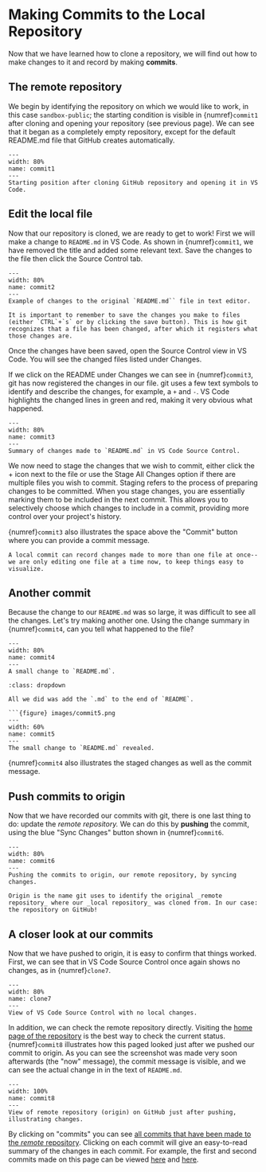 # Making Commits to the Local Repository

Now that we have learned how to clone a repository, we will find out how to make changes to it and record by making **commits**.

## The remote repository

We begin by identifying the repository on which we would like to work, in this case `sandbox-public`; the starting condition is visible in {numref}`commit1` after cloning and opening your repository (see previous page). We can see that it began as a completely empty repository, except for the default README.md file that GitHub creates automatically.

```{figure} images/commit1.png
---
width: 80%
name: commit1
---
Starting position after cloning GitHub repository and opening it in VS Code.
```

## Edit the local file

Now that our repository is cloned, we are ready to get to work! First we will make a change to `README.md` in VS Code. As shown in {numref}`commit1`, we have removed the title and added some relevant text. Save the changes to the file then click the Source Control tab.

```{figure} images/commit2.png
---
width: 80%
name: commit2
---
Example of changes to the original `README.md`` file in text editor.
```

```{admonition} Don't forget to save changes!
It is important to remember to save the changes you make to files (either `CTRL`+`s` or by clicking the save button). This is how git recognizes that a file has been changed, after which it registers what those changes are.
```

Once the changes have been saved, open the Source Control view in VS Code. You will see the changed files listed under Changes. 

If we click on the README under Changes we can see in {numref}`commit3`, git has now registered the changes in our file. git uses a few text symbols to identify and describe the changes, for example, a `+` and `-`. VS Code highlights the changed lines in green and red, making it very obvious what happened.

```{figure} images/commit3.png
---
width: 80%
name: commit3
---
Summary of changes made to `README.md` in VS Code Source Control.
```
We now need to stage the changes that we wish to commit, either click the + icon next to the file or use the Stage All Changes option if there are multiple files you wish to commit. Staging refers to the process of preparing changes to be committed. When you stage changes, you are essentially marking them to be included in the next commit. This allows you to selectively choose which changes to include in a commit, providing more control over your project's history.

{numref}`commit3` also illustrates the space above the "Commit" button where you can provide a commit message.

```{note}
A local commit can record changes made to more than one file at once--we are only editing one file at a time now, to keep things easy to visualize.
```

## Another commit

Because the change to our `README.md` was so large, it was difficult to see all the changes. Let's try making another one. Using the change summary in {numref}`commit4`, can you tell what happened to the file?

```{figure} images/commit4.png
---
width: 80%
name: commit4
---
A small change to `README.md`.
```

```{admonition} See the change here
:class: dropdown

All we did was add the `.md` to the end of `README`.

```{figure} images/commit5.png
---
width: 60%
name: commit5
---
The small change to `README.md` revealed.
```

{numref}`commit4` also illustrates the staged changes as well as the commit message.

## Push commits to origin

Now that we have recorded our commits with git, there is one last thing to do: update the _remote repository._ We can do this by **pushing** the commit, using the blue "Sync Changes" button shown in {numref}`commit6`.

```{figure} images/commit6.png
---
width: 80%
name: commit6
---
Pushing the commits to origin, our remote repository, by syncing changes.
```

```{admonition} What is "origin?"
Origin is the name git uses to identify the original _remote repository_ where our _local repository_ was cloned from. In our case: the repository on GitHub!
```

## A closer look at our commits

Now that we have pushed to origin, it is easy to confirm that things worked. First, we can see that in VS Code Source Control once again shows no changes, as in {numref}`clone7`.

```{figure} images/commit7.png
---
width: 80%
name: clone7
---
View of VS Code Source Control with no local changes.
```

In addition, we can check the remote repository directly. Visiting the [home page of the repository](https://github.com/monadevos/sandbox-public/tree/main) is the best way to check the current status. {numref}`commit8` illustrates how this paged looked just after we pushed our commit to origin. As you can see the screenshot was made very soon afterwards (the "now" message), the commit message is visible, and we can see the actual change in in the text of `README.md`.

```{figure} images/commit8.png
---
width: 100%
name: commit8
---
View of remote repository (origin) on GitHub just after pushing, illustrating changes.
```


By clicking on "commits" you can see [all commits that have been made to the _remote_ repository](https://github.com/monadevos/sandbox-public/commits/main/n). Clicking on each commit will give an easy-to-read summary of the changes in each commit. For example, the first and second commits made on this page can be viewed [here](https://github.com/monadevos/sandbox-public/commit/4518ce40cfe0e562106adfb548e63ccc238d5df5) and [here](https://github.com/monadevos/sandbox-public/commit/35ab16a70b004834d54499c2960bfa2afade524d). 